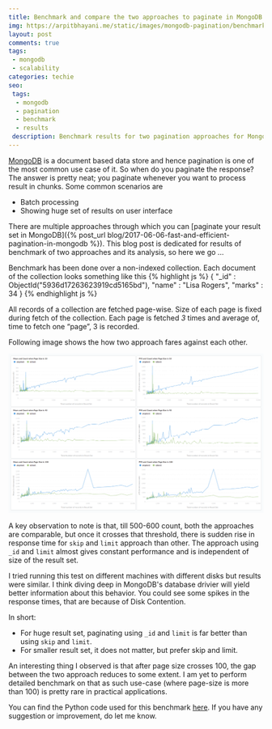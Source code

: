 ```yaml
---
title: Benchmark and compare the two approaches to paginate in MongoDB
img: https://arpitbhayani.me/static/images/mongodb-pagination/benchmark-and-compare.jpg
layout: post
comments: true
tags:
 - mongodb
 - scalability
categories: techie
seo:
 tags:
  - mongodb
  - pagination
  - benchmark
  - results
 description: Benchmark results for two pagination approaches for MongoDB.
---
```


[MongoDB](https://www.mongodb.com/) is a document based data store and hence pagination is one of the most common use case of it. So when do you paginate the response? The answer is pretty neat; you paginate whenever you want to process result in chunks. Some common scenarios are

- Batch processing
- Showing huge set of results on user interface

There are multiple approaches through which you can [paginate your result set in MongoDB]({% post_url blog/2017-06-06-fast-and-efficient-pagination-in-mongodb %}). This blog post is dedicated for results of benchmark of two approaches and its analysis, so here we go ...

Benchmark has been done over a non-indexed collection. Each document of the collection looks something like this
{% highlight js %}
    {
        "_id" : ObjectId("5936d17263623919cd5165bd"),
        "name" : "Lisa Rogers",
        "marks" : 34
    }
{% endhighlight js %}

All records of a collection are fetched page-wise. Size of each page is fixed during fetch of the collection. Each page is fetched _3_ times and average of, time to fetch one “page”, 3 is recorded.

Following image shows the how two approach fares against each other.

<img class="ui huge centered stylish image" src='/static/images/mongodb-pagination/mongo-pagination-benchmark-results.png' alt='Benchmark results'/>

A key observation to note is that, till 500-600 count, both the approaches are comparable, but once it crosses that threshold, there is sudden rise in response time for `skip` and `limit` approach than other. The approach using `_id` and `limit` almost gives constant performance and is independent of size of the result set.

I tried running this test on different machines with different disks but results were similar. I think diving deep in MongoDB's database drivier will yield better information about this behavior. You could see some spikes in the response times, that are because of Disk Contention.

In short:
 - For huge result set, paginating using `_id` and `limit` is far better than using `skip` and `limit`.
 - For smaller result set, it does not matter, but prefer skip and limit.

An interesting thing I observed is that after page size crosses 100, the gap between the two approach reduces to some extent. I am yet to perform detailed benchmark on that as such use-case (where page-size is more than 100) is pretty rare in practical applications.

You can find the Python code used for this benchmark [here](https://github.com/arpitbbhayani/mongo-pagination-benchmark). If you have any suggestion or improvement, do let me know.
